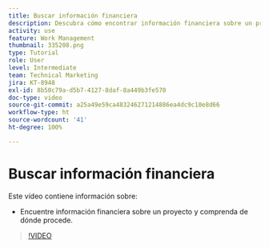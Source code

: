 ```yaml
---
title: Buscar información financiera
description: Descubra cómo encontrar información financiera sobre un proyecto y comprenda de dónde procede.
activity: use
feature: Work Management
thumbnail: 335208.png
type: Tutorial
role: User
level: Intermediate
team: Technical Marketing
jira: KT-8948
exl-id: 8b50c79a-d5b7-4127-8daf-8a449b3fe570
doc-type: video
source-git-commit: a25a49e59ca483246271214886ea4dc9c10e8d66
workflow-type: ht
source-wordcount: '41'
ht-degree: 100%

---
```


# Buscar información financiera

Este vídeo contiene información sobre:

* Encuentre información financiera sobre un proyecto y comprenda de dónde procede.

>[!VIDEO](https://video.tv.adobe.com/v/335208/?quality=12&learn=on)
